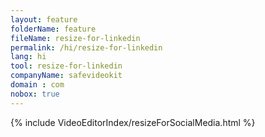 ```yaml
---
layout: feature
folderName: feature
fileName: resize-for-linkedin
permalink: /hi/resize-for-linkedin
lang: hi
tool: resize-for-linkedin
companyName: safevideokit
domain : com
nobox: true
---
```


{% include VideoEditorIndex/resizeForSocialMedia.html %}

   
